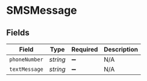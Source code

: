 # SMSMessage


## Fields

| Field              | Type               | Required           | Description        |
| ------------------ | ------------------ | ------------------ | ------------------ |
| `phoneNumber`      | *string*           | :heavy_minus_sign: | N/A                |
| `textMessage`      | *string*           | :heavy_minus_sign: | N/A                |